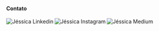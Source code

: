 <h4> Contato </h4>
<a href="<https://www.linkedin.com/in/j%C3%A9ssica-idro-15862513b/>"> <img align="left" alt="Jéssica Linkedin" widht="22px" src="https://img.shields.io/badge/LinkedIn-0077B5?style=for-the-badge&logo=linkedin&logoColor=white"/> </a>

<a href="<instagram.com/jessicaidro>"> <img align="left" alt="Jéssica Instagram" widht="22px" src="https://img.shields.io/badge/Instagram-E4405F?style=for-the-badge&logo=instagram&logoColor=white"/> </a>

<a href="<https://medium.com/@jessicaidro/>"> <img align="left" alt="Jéssica Medium" widht="22px" src="https://img.shields.io/badge/Medium-12100E?style=for-the-badge&logo=medium&logoColor=white"/> </a>
	
